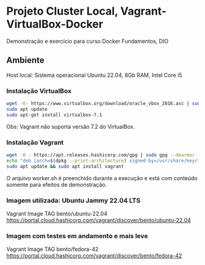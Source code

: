 # Projeto Cluster Local, Vagrant-VirtualBox-Docker

Demonstração e exercício para curso Docker Fundamentos, DIO

## Ambiente
Host local: Sistema operacional Ubuntu 22.04, 8Gb RAM, Intel Core i5

### Instalação VirtualBox
```bash
wget -O- https://www.virtualbox.org/download/oracle_vbox_2016.asc | sudo gpg --yes --output /usr/share/keyrings/oracle-virtualbox-2016.gpg --dearmor
sudo apt update
sudo apt-get install virtualbox-7.1
```
Obs: Vagrant não suporta versão 7.2 do VirtualBox.

### Instalação Vagrant
```bash
wget -O - https://apt.releases.hashicorp.com/gpg | sudo gpg --dearmor -o /usr/share/keyrings/hashicorp-archive-keyring.gpg
echo "deb [arch=$(dpkg --print-architecture) signed-by=/usr/share/keyrings/hashicorp-archive-keyring.gpg] https://apt.releases.hashicorp.com $(grep -oP '(?<=UBUNTU_CODENAME=).*' /etc/os-release || lsb_release -cs) main" | sudo tee /etc/apt/sources.list.d/hashicorp.list
sudo apt update && sudo apt install vagrant
```
O arquivo worker.sh é preenchido durante a execução e está com conteúdo somente para efeitos de demonstração.

### Imagem utilizada: Ubuntu Jammy 22.04 LTS
Vagrant Image TAG bento/ubuntu-22.04
https://portal.cloud.hashicorp.com/vagrant/discover/bento/ubuntu-22.04

### Imagem com testes em andamento e mais leve
Vagrant Image TAG bento/fedora-42
https://portal.cloud.hashicorp.com/vagrant/discover/bento/fedora-42
